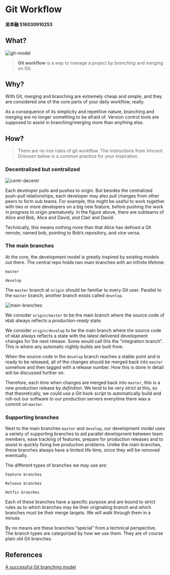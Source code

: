 # Git Workflow
#### 吴幸融 516030910253
## What?
![git-model](http://nvie.com/img/git-model@2x.png)

> **Git workflow** is a way to manage a project by *branching* and *merging* on Git.

## Why?

With Git, merging and branching are extremely cheap and simple, and they are considered one of the core parts of your daily workflow, really.

As a consequence of its simplicity and repetitive nature, branching and merging are no longer something to be afraid of. Version control tools are supposed to assist in branching/merging more than anything else.

## How?

> There are no iron rules of git workflow. The instructions from *Vincent Driessen* below is a common practice for your inspiration.

### Decentralized but centralized

![centr-decentr](http://nvie.com/img/centr-decentr@2x.png)

Each developer pulls and pushes to origin. But besides the centralized push-pull relationships, each developer may also pull changes from other peers to form sub teams. For example, this might be useful to work together with two or more developers on a big new feature, before pushing the work in progress to origin prematurely. In the figure above, there are subteams of Alice and Bob, Alice and David, and Clair and David.

Technically, this means nothing more than that Alice has defined a Git remote, named bob, pointing to Bob’s repository, and vice versa.

### The main branches 

At the core, the development model is greatly inspired by existing models out there. The central repo holds two main branches with an infinite lifetime:

`master`

`develop`

The `master` branch at `origin` should be familiar to every Git user. Parallel to the `master` branch, another branch exists called `develop`.

![main-branches](http://nvie.com/img/main-branches@2x.png)

We consider `origin/master` to be the main branch where the source code of `HEAD` always reflects a *production-ready* state.

We consider `origin/develop` to be the main branch where the source code of `HEAD` always reflects a state with the latest delivered development changes for the next release. Some would call this the “integration branch”. This is where any automatic nightly builds are built from.

When the source code in the `develop` branch reaches a stable point and is ready to be released, all of the changes should be merged back into `master` somehow and then tagged with a release number. How this is done in detail will be discussed further on.

Therefore, each time when changes are merged back into `master`, this is a new production release by *definition*. We tend to be very strict at this, so that theoretically, we could use a Git hook script to automatically build and roll-out our software to our production servers everytime there was a commit on `master`.

### Supporting branches 
Next to the main branches `master` and `develop`, our development model uses a variety of supporting branches to aid parallel development between team members, ease tracking of features, prepare for production releases and to assist in quickly fixing live production problems. Unlike the main branches, these branches always have a limited life time, since they will be removed eventually.

The different types of branches we may use are:

`Feature branches`

`Release branches`

`Hotfix branches`

Each of these branches have a specific purpose and are bound to strict rules as to which branches may be their originating branch and which branches must be their merge targets. We will walk through them in a minute.

By no means are these branches “special” from a technical perspective. The branch types are categorized by how we use them. They are of course plain old Git branches.

## References
[A successful Git branching model](http://nvie.com/posts/a-successful-git-branching-model/)